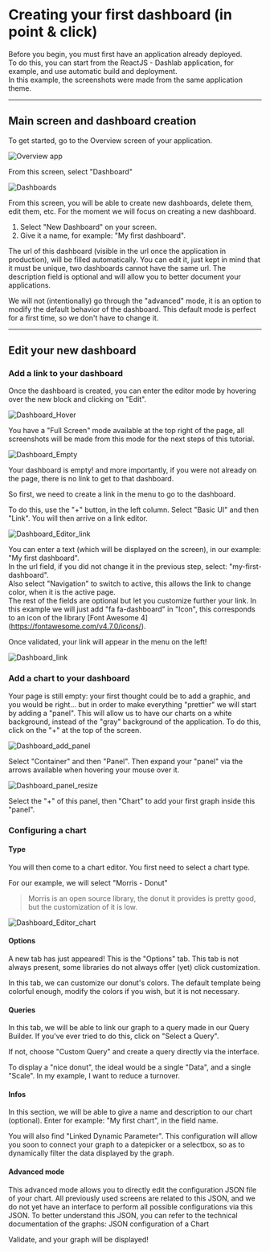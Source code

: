 # Creating your first dashboard (in point & click)

Before you begin, you must first have an application already deployed.  
To do this, you can start from the ReactJS - Dashlab application, for example, and use automatic build and deployment.  
In this example, the screenshots were made from the same application theme.

---
## Main screen and dashboard creation

To get started, go to the Overview screen of your application.  

![Overview app](picts/app_overview.png)

From this screen, select "Dashboard"

![Dashboards](picts/app_dashboards.PNG)

From this screen, you will be able to create new dashboards, delete them, edit them, etc.
For the moment we will focus on creating a new dashboard.

1. Select "New Dashboard" on your screen.
2. Give it a name, for example: "My first dashboard".

The url of this dashboard (visible in the url once the application in production), will be filled automatically.
You can edit it, just kept in mind that it must be unique, two dashboards cannot have the same url.
The description field is optional and will allow you to better document your applications.

We will not (intentionally) go through the "advanced" mode, it is an option to modify the default behavior of the dashboard. This default mode is perfect for a first time, so we don't have to change it.

---
## Edit your new dashboard

### Add a link to your dashboard

Once the dashboard is created, you can enter the editor mode by hovering over the new block and clicking on "Edit".

![Dashboard_Hover](picts/edit_dashboard.PNG)

You have a "Full Screen" mode available at the top right of the page, all screenshots will be made from this mode for the next steps of this tutorial.

![Dashboard_Empty](picts/app_dashboard_empty.png)

Your dashboard is empty! and more importantly, if you were not already on the page, there is no link to get to that dashboard.

So first, we need to create a link in the menu to go to the dashboard.

To do this, use the "+" button, in the left column. Select "Basic UI" and then "Link".
You will then arrive on a link editor.

![Dashboard_Editor_link](picts/app_dashboard_editor_link.png)

You can enter a text (which will be displayed on the screen), in our example: "My first dashboard".  
In the url field, if you did not change it in the previous step, select: "my-first-dashboard".  
Also select "Navigation" to switch to active, this allows the link to change color, when it is the active page.  
The rest of the fields are optional but let you customize further your link. In this example we will just add "fa fa-dashboard" in "Icon", this corresponds to an icon of the library [Font Awesome 4] (https://fontawesome.com/v4.7.0/icons/).

Once validated, your link will appear in the menu on the left!

![Dashboard_link](picts/app_dashboard_link.png)


### Add a chart to your dashboard

Your page is still empty: your first thought could be to add a graphic, and you would be right... but in order to make everything "prettier" we will start by adding a "panel".
This will allow us to have our charts on a white background, instead of the "gray" background of the application.
To do this, click on the "+" at the top of the screen.

![Dashboard_add_panel](picts/app_dashboard_add_panel.png)

Select "Container" and then "Panel".
Then expand your "panel" via the arrows available when hovering your mouse over it.

![Dashboard_panel_resize](picts/app_dashboard_panel_resize.png)

Select the "+" of this panel, then "Chart" to add your first graph inside this "panel".

### Configuring a chart

#### Type
You will then come to a chart editor.
You first need to select a chart type.

For our example, we will select "Morris - Donut"
> Morris is an open source library, the donut it provides is pretty good, but the customization of it is low.

![Dashboard_Editor_chart](picts/app_chart_editor.png)

#### Options
A new tab has just appeared! This is the "Options" tab. This tab is not always present, some libraries do not always offer (yet) click customization.

In this tab, we can customize our donut's colors. The default template being colorful enough, modify the colors if you wish, but it is not necessary. 

#### Queries

In this tab, we will be able to link our graph to a query made in our Query Builder.
If you've ever tried to do this, click on "Select a Query".

If not, choose "Custom Query" and create a query directly via the interface.

To display a "nice donut", the ideal would be a single "Data", and a single "Scale".
In my example, I want to reduce a turnover.

#### Infos

In this section, we will be able to give a name and description to our chart (optional).
Enter for example: "My first chart", in the field name.

You will also find "Linked Dynamic Parameter".
This configuration will allow you soon to connect your graph to a datepicker or a selectbox, so as to dynamically filter the data displayed by the graph.

#### Advanced mode

This advanced mode allows you to directly edit the configuration JSON file of your chart.
All previously used screens are related to this JSON, and we do not yet have an interface to perform all possible configurations via this JSON.
To better understand this JSON, you can refer to the technical documentation of the graphs: JSON configuration of a Chart

Validate, and your graph will be displayed!